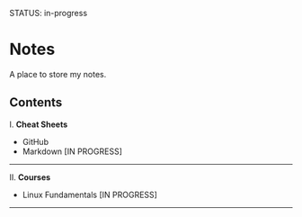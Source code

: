 STATUS: in-progress
# Notes
A place to store my notes.

## Contents
I. **Cheat Sheets**
- GitHub 
- Markdown [IN PROGRESS]

<hr>

II. **Courses**
- Linux Fundamentals [IN PROGRESS]

<hr>